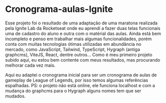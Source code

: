 # Cronograma-aulas-Ignite


Esse projeto foi o resultado de uma adaptação de uma maratona realizada pela Ignite Lab da Rocketseat onde eu aprendi a fazer duas telas funcionais
uma de cadastro do aluno e outra com o matérial das aulas.
Ainda está bem incompleto e penso em trabalhar mais algumas funcionalidades, porém conta com muitas tecnologias ótimas utilizadas em abundância no mercado, como
JavaScript, Tailwind, TypeScript, Hygraph (antiga graphcms), ViteJS, React, dentre outros...
Como é meu primeiro projeto subido aqui, eu estou bem contente com meus resultados, mas procurando melhorar cada vez mais.

Aqui eu adaptei o cronograma inicial para ser um cronograma de aulas de gameplay de League of Legends, por isso temos algumas referências espalhadas.
PS: o projeto não está online, ele funciona localhost e com a mudança do graphcms para o Hygraph alguns nomes tem que ser mudados.
